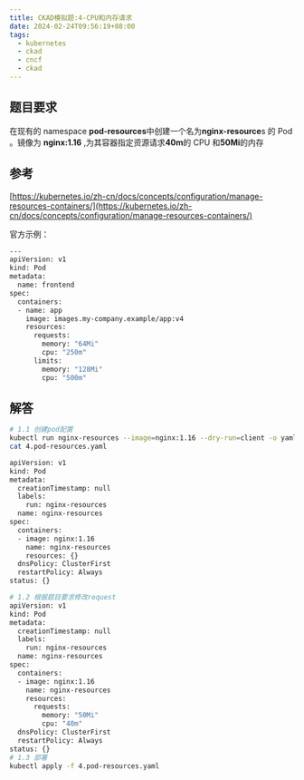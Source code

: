 ```yaml
---
title: CKAD模拟题:4-CPU和内存请求
date: 2024-02-24T09:56:19+08:00
tags:
  - kubernetes
  - ckad
  - cncf
  - ckad
---
```


## 题目要求

在现有的 namespace **pod-resources**中创建一个名为**nginx-resource**s 的 Pod 。镜像为 **nginx:1.16** ,为其容器指定资源请求**40m**的 CPU 和**50Mi**的内存

## 参考

[https://kubernetes.io/zh-cn/docs/concepts/configuration/manage-resources-containers/](https://kubernetes.io/zh-cn/docs/concepts/configuration/manage-resources-containers/)

官方示例：

```bash
---
apiVersion: v1
kind: Pod
metadata:
  name: frontend
spec:
  containers:
  - name: app
    image: images.my-company.example/app:v4
    resources:
      requests:
        memory: "64Mi"
        cpu: "250m"
      limits:
        memory: "128Mi"
        cpu: "500m"
```

## 解答

```bash
# 1.1 创建pod配置
kubectl run nginx-resources --image=nginx:1.16 --dry-run=client -o yaml > 4.pod-resources.yaml
cat 4.pod-resources.yaml

apiVersion: v1
kind: Pod
metadata:
  creationTimestamp: null
  labels:
    run: nginx-resources
  name: nginx-resources
spec:
  containers:
  - image: nginx:1.16
    name: nginx-resources
    resources: {}
  dnsPolicy: ClusterFirst
  restartPolicy: Always
status: {}

# 1.2 根据题目要求修改request
apiVersion: v1
kind: Pod
metadata:
  creationTimestamp: null
  labels:
    run: nginx-resources
  name: nginx-resources
spec:
  containers:
  - image: nginx:1.16
    name: nginx-resources
    resources:
      requests:
        memory: "50Mi"
        cpu: "40m"
  dnsPolicy: ClusterFirst
  restartPolicy: Always
status: {}
# 1.3 部署
kubectl apply -f 4.pod-resources.yaml

```
